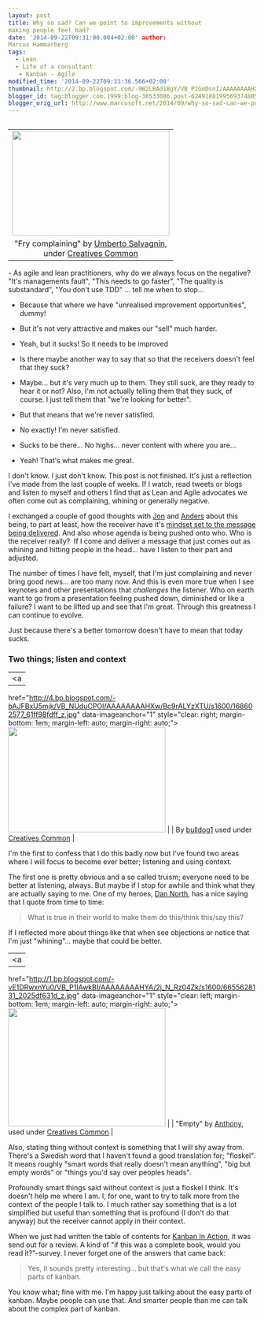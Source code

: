 ```yaml
---
layout: post
title: Why so sad? Can we point to improvements without
making people feel bad?
date: '2014-09-22T09:31:00.004+02:00' author:
Marcus Hammarberg
tags:
  - Lean
  - Life of a consultant
   - Kanban - Agile
modified_time: '2014-09-22T09:31:36.566+02:00'
thumbnail: http://2.bp.blogspot.com/-9W2LBAd18gY/VB_P1GmDsnI/AAAAAAAAHX8/n7mJpgna_VM/s72-c/3496249511_2d194b807f_z.jpg
blogger_id: tag:blogger.com,1999:blog-36533086.post-6249188199569374805
blogger_orig_url: http://www.marcusoft.net/2014/09/why-so-sad-can-we-point-to-improvements.html
---
```



<div dir="ltr" style="text-align: left;" trbidi="on">

<table class="tr-caption-container" data-cellpadding="0"
data-cellspacing="0"
style="float: right; margin-left: 1em; text-align: right;">
<colgroup>
<col style="width: 100%" />
</colgroup>
<tbody>
<tr class="odd">
<td style="text-align: center;"><a
href="http://2.bp.blogspot.com/-9W2LBAd18gY/VB_P1GmDsnI/AAAAAAAAHX8/n7mJpgna_VM/s1600/3496249511_2d194b807f_z.jpg"
data-imageanchor="1"
style="clear: right; margin-bottom: 1em; margin-left: auto; margin-right: auto;"><img
src="http://2.bp.blogspot.com/-9W2LBAd18gY/VB_P1GmDsnI/AAAAAAAAHX8/n7mJpgna_VM/s1600/3496249511_2d194b807f_z.jpg"
data-border="0" width="320" height="213" /></a></td>
</tr>
<tr class="even">
<td class="tr-caption" style="text-align: center;">"Fry complaining"
by <a href="https://www.flickr.com/photos/kaibara/"
target="_blank">Umberto Salvagnin</a>,<br />
under <a href="https://creativecommons.org/licenses/by-nc-nd/2.0/"
target="_blank">Creatives Common</a></td>
</tr>
</tbody>
</table>

\- As agile and lean practitioners, why do we always focus on the
negative? "It's managements fault", "This needs to go faster", "The
quality is substandard", "You don't use TDD" ... tell me when to
stop...
- Because that where we have "unrealised improvement opportunities",
dummy!

- But it's not very attractive and makes our "sell" much harder.
- Yeah, but it sucks! So it needs to be improved

- Is there maybe another way to say that so that the receivers doesn't
feel that they suck?
- Maybe... but it's very much up to them. They still suck, are they
ready to hear it or not? Also, I'm not actually telling them that they
suck, of course. I just tell them that "we're looking for better".

- But that means that we're never satisfied.
- No exactly! I'm never satisfied.
- Sucks to be there... No highs... never content with where you are...
- Yeah! That's what makes me great.

I don't know. I just don't know.
This post is not finished. It's just a reflection
I've made from the last couple of weeks. If I watch, read tweets or
blogs and listen to myself and others I find that as Lean and Agile
advocates we often come out as complaining, whining or generally
negative.

I exchanged a couple of good thoughts with
<a href="https://twitter.com/jongyllen" target="_blank">Jon</a> and
<a href="https://twitter.com/anderslowenborg" target="_blank">Anders</a> about
this being, to part at least, how the receiver have it's
<a href="https://twitter.com/marcusoftnet/status/512425213498097664"
target="_blank">mindset set to the message being delivered</a>. And also
whose agenda is being pushed onto who. Who is the receiver really?  If I
come and deliver a message that just comes out as whining and hitting
people in the head... have I listen to their part and adjusted.

The number of times I have felt, myself, that I'm just complaining and
never bring good news... are too many now.
And this is even more true when I see keynotes and other presentations
that *challenges* the listener. Who on earth want to go from a
presentation feeling pushed down, diminished or like a failure? I want
to be lifted up and see that I'm great. Through this greatness I can
continue to evolve.

Just because there's a better tomorrow doesn't have to mean that today
sucks.

### Two things; listen and context

|                                                                                                                   |
|:-----------------------------------------------------------------------------------------------------------------:|
|                                                         <a
  href="http://4.bp.blogspot.com/-bAJFBxU5mjk/VB_NUduCPOI/AAAAAAAAHXw/Bc9rALYzXTU/s1600/168602577_61ff98fdff_z.jpg"
                                                data-imageanchor="1"
                style="clear: right; margin-bottom: 1em; margin-left: auto; margin-right: auto;"><img
  src="http://4.bp.blogspot.com/-bAJFBxU5mjk/VB_NUduCPOI/AAAAAAAAHXw/Bc9rALYzXTU/s1600/168602577_61ff98fdff_z.jpg"
                                  data-border="0" width="320" height="214" /></a>                                   |
|                              By <a href="https://www.flickr.com/photos/bulldogsrule"
        target="_blank">bulldog1</a> used under <a href="https://creativecommons.org/licenses/by-nc-nd/2.0/"
                                        target="_blank">Creatives Common</a>                                        |

<div>

I'm the first to confess that I do this badly now but I've found two
areas where I will focus to become ever better; listening and using
context. 

</div>

<div>



</div>

<div>

The first one is pretty obvious and a so called truism; everyone need to
be better at listening, always. But maybe if I stop for awhile and think
what they are actually saying to me. One of my heroes,
<a href="http://dannorth.net/" target="_blank">Dan North</a>, has a nice
saying that I quote from time to time:

</div>

> What is true in their world to make them do this/think this/say this?

If I reflected more about things like that when see objections or notice
that I'm just "whining"... maybe that could be better.


|                                                                                                                    |
|:------------------------------------------------------------------------------------------------------------------:|
|                                                         <a
  href="http://1.bp.blogspot.com/-vE1DRwxnYu0/VB_P1IAwkBI/AAAAAAAAHYA/2j_N_Rz04Zk/s1600/6655628131_2025df631d_z.jpg"
                                                 data-imageanchor="1"
                 style="clear: left; margin-bottom: 1em; margin-left: auto; margin-right: auto;"><img
  src="http://1.bp.blogspot.com/-vE1DRwxnYu0/VB_P1IAwkBI/AAAAAAAAHYA/2j_N_Rz04Zk/s1600/6655628131_2025df631d_z.jpg"
                                   data-border="0" width="320" height="240" /></a>                                   |
|                          "Empty" by <a href="https://www.flickr.com/photos/65005341@N03/"
         target="_blank">Anthony</a>, used under <a href="https://creativecommons.org/licenses/by-nc-nd/2.0/"
                                        target="_blank">Creatives Common</a>                                         |

Also, stating thing without context is something that I will shy away
from. There's a Swedish word that I haven't found a good translation
for; "floskel". It means roughly "smart words that really doesn't mean
anything", "big but empty words" or "things you'd say over peoples
heads".

Profoundly smart things said without context is just a floskel I think.
It's doesn't help me where I am. I, for one, want to try to talk more
from the context of the people I talk to. I much rather say something
that is a lot simplified but useful than something that is profound (I
don't do that anyway) but the receiver cannot apply in their context.

When we just had written the table of contents for
<a href="http://bit.ly/theKanbanBook" target="_blank">Kanban In
Action</a>, it was send out for a review. A kind of "if this was a
complete book, would you read it?"-survey. I never forget one of the
answers that came back:

> Yes, it sounds pretty interesting... but that's what we call the easy
> parts of kanban. 

You know what; fine with me. I'm happy just talking about the easy parts
of kanban. Maybe people can use that. And smarter people than me can
talk about the complex part of kanban.  

</div>
